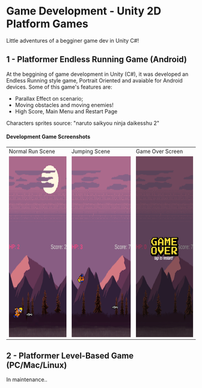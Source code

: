 # Game Development - Unity 2D Platform Games

Little adventures of a begginer game dev in Unity C#!

## 1 - Platformer Endless Running Game (Android)

At the beggining of game development in Unity (C#), it was developed an Endless Running style game, Portrait Oriented and avaiable for Android devices. Some of this game's features are:
- Parallax Effect on scenario;
- Moving obstacles and moving enemies!
- High Score, Main Menu and Restart Page

Characters sprites source: "naruto saikyou ninja daikesshu 2"

#### Development Game Screenshots

<table>
  <tr>
    <td>Normal Run Scene</td>
     <td>Jumping Scene</td>
     <td>Game Over Screen</td>
  </tr>
  <tr>
    <td><img src="readme_attributes/2drun_normal.png" width=270 height=480></td>
    <td><img src="readme_attributes/2drun_jump.png" width=270 height=480></td>
    <td><img src="readme_attributes/2drun_game_over.png" width=270 height=480></td>
  </tr>
 </table>

## 2 - Platformer Level-Based Game (PC/Mac/Linux)

In maintenance..
